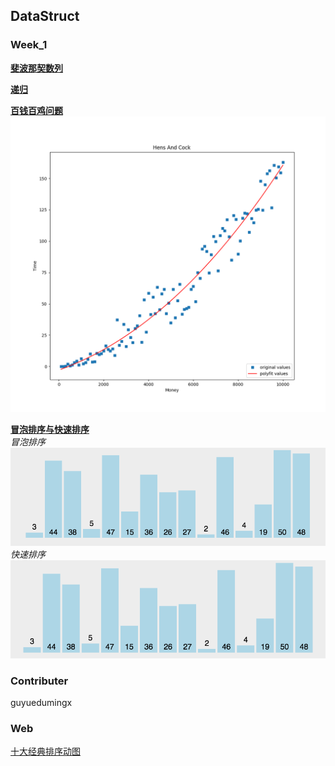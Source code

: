 ## DataStruct

### Week_1  
[**斐波那契数列**](src/main/java/week_1/Fabonacci.java)  

[**递归**](src/main/java/week_1/Factorial.java)  

[**百钱百鸡问题**](src/main/java/week_1/ChickAndHen.java)  
![百钱百鸡函数拟合](res/image/HensAndCock.png)  

[**冒泡排序与快速排序**](src/main/java/week_1/BubbleSort.java)    
*冒泡排序*  
![冒泡排序动图](res/image/BubbleSort.gif)  
*快速排序*  
![快速排序动图](res/image/QuickSort.gif)  

### Contributer  

guyuedumingx  

### Web  

[十大经典排序动图](https://www.cnblogs.com/onepixel/articles/7674659.html)  

